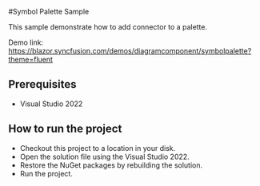 #Symbol Palette Sample

This sample demonstrate how to add connector to a palette.

Demo link:
https://blazor.syncfusion.com/demos/diagramcomponent/symbolpalette?theme=fluent




## Prerequisites

* Visual Studio 2022

## How to run the project

* Checkout this project to a location in your disk.
* Open the solution file using the Visual Studio 2022.
* Restore the NuGet packages by rebuilding the solution.
* Run the project.
